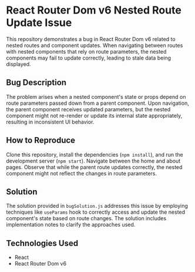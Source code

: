 # React Router Dom v6 Nested Route Update Issue

This repository demonstrates a bug in React Router Dom v6 related to nested routes and component updates.  When navigating between routes with nested components that rely on route parameters, the nested components may fail to update correctly, leading to stale data being displayed. 

## Bug Description
The problem arises when a nested component's state or props depend on route parameters passed down from a parent component.  Upon navigation, the parent component receives updated parameters, but the nested component might not re-render or update its internal state appropriately, resulting in inconsistent UI behavior.

## How to Reproduce
Clone this repository, install the dependencies (`npm install`), and run the development server (`npm start`). Navigate between the home and about pages. Observe that while the parent route updates correctly, the nested component might not reflect the changes in route parameters.

## Solution
The solution provided in `bugSolution.js` addresses this issue by employing techniques like `useParams` hook to correctly access and update the nested component's state based on route changes. The solution includes implementation notes to clarify the approaches used.

## Technologies Used
- React
- React Router Dom v6
